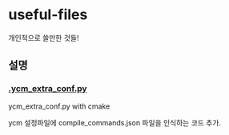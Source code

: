 # useful-files
개인적으로 쓸만한 것들!

## 설명
### [.ycm_extra_conf.py](https://github.com/jineyne/useful-files/blob/master/.ycm_extra_conf.py)
ycm_extra_conf.py with cmake

ycm 설정파일에 compile_commands.json 파일을 인식하는 코드 추가.

